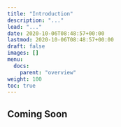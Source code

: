 ```yaml
---
title: "Introduction"
description: "..."
lead: "..."
date: 2020-10-06T08:48:57+00:00
lastmod: 2020-10-06T08:48:57+00:00
draft: false
images: []
menu:
  docs:
    parent: "overview"
weight: 100
toc: true
---
```


## Coming Soon